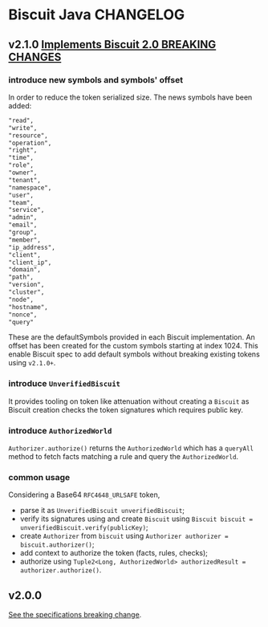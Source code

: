 # Biscuit Java CHANGELOG

## v2.1.0 [Implements Biscuit 2.0 BREAKING CHANGES](https://www.biscuitsec.org/blog/new-v2-breaking-changes/)

### introduce new symbols and symbols' offset

In order to reduce the token serialized size. The news symbols have been added:

```txt
"read",
"write",
"resource",
"operation",
"right",
"time",
"role",
"owner",
"tenant",
"namespace",
"user",
"team",
"service",
"admin",
"email",
"group",
"member",
"ip_address",
"client",
"client_ip",
"domain",
"path",
"version",
"cluster",
"node",
"hostname",
"nonce",
"query"
```

These are the defaultSymbols provided in each Biscuit implementation. An offset has been created for the custom symbols starting at index 1024. This enable Biscuit spec to add default symbols without breaking existing tokens using `v2.1.0+`.

### introduce `UnverifiedBiscuit`

It provides tooling on token like attenuation without creating a `Biscuit` as Biscuit creation checks the token signatures which requires public key.

### introduce `AuthorizedWorld`

`Authorizer.authorize()` returns the `AuthorizedWorld` which has a `queryAll` method to fetch facts matching a rule and query the `AuthorizedWorld`.

### common usage

Considering a Base64 `RFC4648_URLSAFE` token,

* parse it as `UnverifiedBiscuit unverifiedBiscuit`;
* verify its signatures using and create `Biscuit` using `Biscuit biscuit = unverifiedBiscuit.verify(publicKey)`;
* create `Authorizer` from `biscuit` using `Authorizer authorizer = biscuit.authorizer()`;
* add context to authorize the token (facts, rules, checks);
* authorize using `Tuple2<Long, AuthorizedWorld> authorizedResult = authorizer.authorize()`.

## v2.0.0

[See the specifications breaking change](https://www.biscuitsec.org/blog/new-v2-breaking-changes/).
